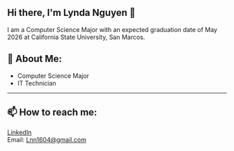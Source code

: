 ## Hi there, I'm Lynda Nguyen 👋
I am a Computer Science Major with an expected graduation date of May 2026 at California State University, San Marcos.

## 💬 About Me:
- Computer Science Major
- IT Technician
---

## 📫 How to reach me:
[LinkedIn](https://www.linkedin.com/in/lynda-nguyen-537b63289/)  
Email: Lnn1604@gmail.com


<!--
**lyndann/lyndann** is a ✨ _special_ ✨ repository because its `README.md` (this file) appears on your GitHub profile.

Here are some ideas to get you started:

- 🔭 I’m currently working on ...
- 🌱 I’m currently learning ...
- 👯 I’m looking to collaborate on ...
- 🤔 I’m looking for help with ...
- 💬 Ask me about ...
- 📫 How to reach me: ...
- 😄 Pronouns: ...
- ⚡ Fun fact: ...
-->
